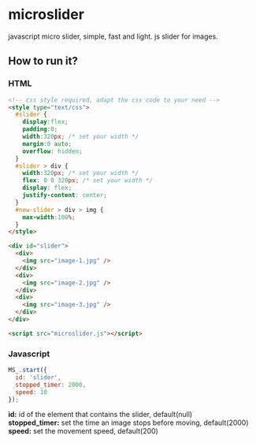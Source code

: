 # microslider
javascript micro slider, simple, fast and light. js slider for images.

## How to run it?

### HTML

```html
<!-- css style required, adapt the css code to your need -->
<style type="text/css">
  #slider {
    display:flex;
    padding:0;
    width:320px; /* set your width */
    margin:0 auto;
    overflow: hidden;
  }
  #slider > div {
    width:320px; /* set your width */
    flex: 0 0 320px; /* set your width */
    display: flex;
    justify-content: center;
  }
  #new-slider > div > img {
    max-width:100%;
  }
</style>

<div id="slider">
  <div>
    <img src="image-1.jpg" />
  </div>
  <div>
    <img src="image-2.jpg" />
  </div>
  <div>
    <img src="image-3.jpg" />
  </div>
</div>

<script src="microslider.js"></script>
```

### Javascript

```javascript
MS_.start({
  id: 'slider',
  stopped_timer: 2000,
  speed: 10
});
```
**id:** id of the element that contains the slider, default(null)\
**stopped_timer:** set the time an image stops before moving, default(2000)\
**speed:** set the movement speed, default(200)
